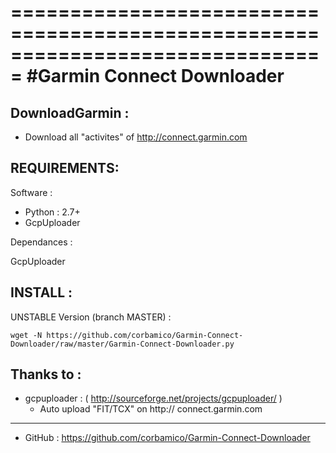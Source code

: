 ===============================================================================
#Garmin Connect Downloader
===============================================================================

DownloadGarmin :
-------
   + Download all "activites" of http://connect.garmin.com

REQUIREMENTS:
-------
Software :

   + Python : 2.7+
   + GcpUploader
   
Dependances :

GcpUploader


INSTALL :
---------

UNSTABLE Version (branch MASTER) :
<pre><code>wget -N https://github.com/corbamico/Garmin-Connect-Downloader/raw/master/Garmin-Connect-Downloader.py
</code></pre>

Thanks to :
---------
+ gcpuploader : ( http://sourceforge.net/projects/gcpuploader/ )
  - Auto upload "FIT/TCX" on http:// connect.garmin.com


--------
- GitHub : https://github.com/corbamico/Garmin-Connect-Downloader


